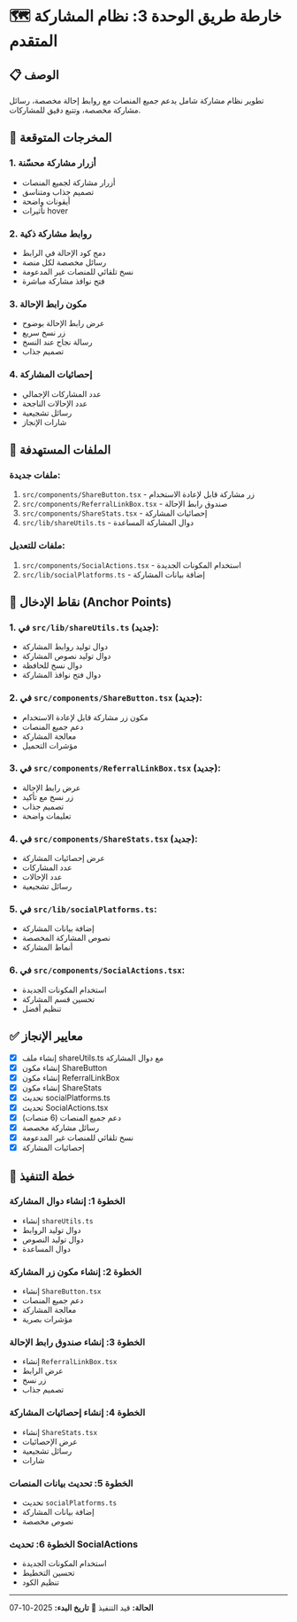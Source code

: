 # 🗺️ خارطة طريق الوحدة 3: نظام المشاركة المتقدم

## 📋 الوصف
تطوير نظام مشاركة شامل يدعم جميع المنصات مع روابط إحالة مخصصة، رسائل مشاركة مخصصة، وتتبع دقيق للمشاركات.

## 🎯 المخرجات المتوقعة

### 1. أزرار مشاركة محسّنة
- أزرار مشاركة لجميع المنصات
- تصميم جذاب ومتناسق
- أيقونات واضحة
- تأثيرات hover

### 2. روابط مشاركة ذكية
- دمج كود الإحالة في الرابط
- رسائل مخصصة لكل منصة
- نسخ تلقائي للمنصات غير المدعومة
- فتح نوافذ مشاركة مباشرة

### 3. مكون رابط الإحالة
- عرض رابط الإحالة بوضوح
- زر نسخ سريع
- رسالة نجاح عند النسخ
- تصميم جذاب

### 4. إحصائيات المشاركة
- عدد المشاركات الإجمالي
- عدد الإحالات الناجحة
- رسائل تشجيعية
- شارات الإنجاز

## 📁 الملفات المستهدفة

### ملفات جديدة:
1. `src/components/ShareButton.tsx` - زر مشاركة قابل لإعادة الاستخدام
2. `src/components/ReferralLinkBox.tsx` - صندوق رابط الإحالة
3. `src/components/ShareStats.tsx` - إحصائيات المشاركة
4. `src/lib/shareUtils.ts` - دوال المشاركة المساعدة

### ملفات للتعديل:
1. `src/components/SocialActions.tsx` - استخدام المكونات الجديدة
2. `src/lib/socialPlatforms.ts` - إضافة بيانات المشاركة

## 🔧 نقاط الإدخال (Anchor Points)

### 1. في `src/lib/shareUtils.ts` (جديد):
- دوال توليد روابط المشاركة
- دوال توليد نصوص المشاركة
- دوال نسخ للحافظة
- دوال فتح نوافذ المشاركة

### 2. في `src/components/ShareButton.tsx` (جديد):
- مكون زر مشاركة قابل لإعادة الاستخدام
- دعم جميع المنصات
- معالجة المشاركة
- مؤشرات التحميل

### 3. في `src/components/ReferralLinkBox.tsx` (جديد):
- عرض رابط الإحالة
- زر نسخ مع تأكيد
- تصميم جذاب
- تعليمات واضحة

### 4. في `src/components/ShareStats.tsx` (جديد):
- عرض إحصائيات المشاركة
- عدد المشاركات
- عدد الإحالات
- رسائل تشجيعية

### 5. في `src/lib/socialPlatforms.ts`:
- إضافة بيانات المشاركة
- نصوص المشاركة المخصصة
- أنماط المشاركة

### 6. في `src/components/SocialActions.tsx`:
- استخدام المكونات الجديدة
- تحسين قسم المشاركة
- تنظيم أفضل

## ✅ معايير الإنجاز

- [x] إنشاء ملف shareUtils.ts مع دوال المشاركة
- [x] إنشاء مكون ShareButton
- [x] إنشاء مكون ReferralLinkBox
- [x] إنشاء مكون ShareStats
- [x] تحديث socialPlatforms.ts
- [x] تحديث SocialActions.tsx
- [x] دعم جميع المنصات (6 منصات)
- [x] رسائل مشاركة مخصصة
- [x] نسخ تلقائي للمنصات غير المدعومة
- [x] إحصائيات المشاركة

## 🚀 خطة التنفيذ

### الخطوة 1: إنشاء دوال المشاركة
- إنشاء `shareUtils.ts`
- دوال توليد الروابط
- دوال توليد النصوص
- دوال المساعدة

### الخطوة 2: إنشاء مكون زر المشاركة
- إنشاء `ShareButton.tsx`
- دعم جميع المنصات
- معالجة المشاركة
- مؤشرات بصرية

### الخطوة 3: إنشاء صندوق رابط الإحالة
- إنشاء `ReferralLinkBox.tsx`
- عرض الرابط
- زر نسخ
- تصميم جذاب

### الخطوة 4: إنشاء إحصائيات المشاركة
- إنشاء `ShareStats.tsx`
- عرض الإحصائيات
- رسائل تشجيعية
- شارات

### الخطوة 5: تحديث بيانات المنصات
- تحديث `socialPlatforms.ts`
- إضافة بيانات المشاركة
- نصوص مخصصة

### الخطوة 6: تحديث SocialActions
- استخدام المكونات الجديدة
- تحسين التخطيط
- تنظيم الكود

---

**الحالة:** قيد التنفيذ 🔄
**تاريخ البدء:** 2025-10-07

